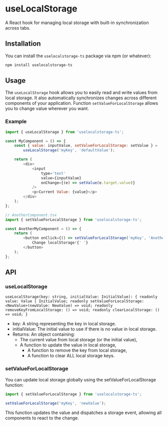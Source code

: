 # useLocalStorage

A React hook for managing local storage with built-in synchronization across tabs.

## Installation

You can install the `uselocalstorage-ts` package via npm (or whatever):

```bash
npm install uselocalstorage-ts
```

## Usage

The `useLocalStorage` hook allows you to easily read and write values from local storage. It also automatically synchronizes changes across different components of your application.
Function `setValueForLocalStorage` allows you to change value wherever you want.

### Example

```javascript
import { useLocalStorage } from 'uselocalstorage-ts';

const MyComponent = () => {
	const { value: inputValue, setValueForLocalStorage: setValue } =
		useLocalStorage('myKey', 'defaultValue');

	return (
		<div>
			<input
				type='text'
				value={inputValue}
				onChange={(e) => setValue(e.target.value)}
			/>
			<p>Current Value: {value}</p>
		</div>
	);
};

// AnotherComponent.tsx
import { setValueForLocalStorage } from 'uselocalstorage-ts';

const AnotherMyComponent = () => {
	return (
		<button onClick={() => setValueForLocalStorage('myKey', 'AnotherValue')}>
			Change localStorage!{' '}
		</button>
	);
};
```

## API

### useLocalStorage

`useLocalStorage(key: string, initialValue: InitialValue): {
    readonly value: Value | InitialValue;
    readonly setValueForLocalStorage: <NewValue>(newValue: NewValue) => void;
    readonly removeKeyFromLocalStorage: () => void;
    readonly clearLocalStorage: () => void;
}`

- key: A string representing the key in local storage.
- initialValue: The initial value to use if there is no value in local storage.
- Returns: An object containing:
  - The current value from local storage (or the initial value),
  - A function to update the value in local storage,
	- A function to remove the key from local storage,
	- A function to clear ALL local storage keys.

### setValueForLocalStorage

You can update local storage globally using the setValueForLocalStorage function:

```javascript
import { setValueForLocalStorage } from 'uselocalstorage-ts';

setValueForLocalStorage('myKey', 'newValue');
```

This function updates the value and dispatches a storage event, allowing all components to react to the change.
